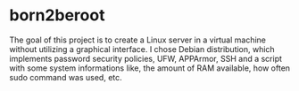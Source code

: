 # born2beroot

The goal of this project is to create a Linux server in a virtual machine without utilizing a graphical interface. I chose Debian distribution, which implements password security policies, UFW, APPArmor, SSH and a script with some system informations like, the amount of RAM available, how often sudo command was used, etc.
